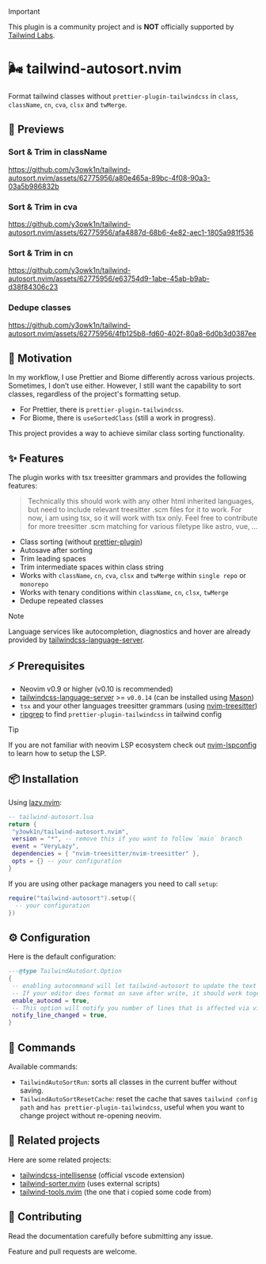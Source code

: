 > [!IMPORTANT]
> This plugin is a community project and is **NOT** officially supported by [Tailwind Labs](https://github.com/tailwindlabs).

# 🌬️ tailwind-autosort.nvim

Format tailwind classes without `prettier-plugin-tailwindcss` in `class`, `className`, `cn`, `cva`, `clsx` and `twMerge`.

## 👀 Previews

### Sort & Trim in className

<https://github.com/y3owk1n/tailwind-autosort.nvim/assets/62775956/a80e465a-89bc-4f08-90a3-03a5b986832b>

### Sort & Trim in cva

<https://github.com/y3owk1n/tailwind-autosort.nvim/assets/62775956/afa4887d-68b6-4e82-aec1-1805a981f536>

### Sort & Trim in cn

<https://github.com/y3owk1n/tailwind-autosort.nvim/assets/62775956/e63754d9-1abe-45ab-b9ab-d38f84306c23>

### Dedupe classes

<https://github.com/y3owk1n/tailwind-autosort.nvim/assets/62775956/4fb125b8-fd60-402f-80a8-6d0b3d0387ee>

## 💭 Motivation

In my workflow, I use Prettier and Biome differently across various projects. Sometimes, I don’t use either. However, I still want the capability to sort classes, regardless of the project's formatting setup.

- For Prettier, there is `prettier-plugin-tailwindcss`.
- For Biome, there is `useSortedClass` (still a work in progress).

This project provides a way to achieve similar class sorting functionality.

## ✨ Features

The plugin works with tsx treesitter grammars and provides the following features:

> Technically this should work with any other html inherited languages, but need to include relevant treesitter .scm files for it to work.
> For now, i am using tsx, so it will work with tsx only. Feel free to contribute for more treesitter .scm matching for various filetype like astro, vue, ...

- Class sorting (without [prettier-plugin](https://github.com/tailwindlabs/prettier-plugin-tailwindcss))
- Autosave after sorting
- Trim leading spaces
- Trim intermediate spaces within class string
- Works with `className`, `cn`, `cva`, `clsx` and `twMerge` within `single repo` or `monorepo`
- Works with tenary conditions within `className`, `cn`, `clsx`, `twMerge`
- Dedupe repeated classes

> [!NOTE]
> Language services like autocompletion, diagnostics and hover are already provided by [tailwindcss-language-server](https://github.com/tailwindlabs/tailwindcss-intellisense/tree/master/packages/tailwindcss-language-server).

## ⚡️ Prerequisites

- Neovim v0.9 or higher (v0.10 is recommended)
- [tailwindcss-language-server](https://github.com/tailwindlabs/tailwindcss-intellisense/tree/master/packages/tailwindcss-language-server) >= `v0.0.14` (can be installed using [Mason](https://github.com/williamboman/mason.nvim))
- `tsx` and your other languages treesitter grammars (using [nvim-treesitter](https://github.com/nvim-treesitter/nvim-treesitter))
- [ripgrep](https://github.com/BurntSushi/ripgrep) to find `prettier-plugin-tailwindcss` in tailwind config

> [!TIP]
> If you are not familiar with neovim LSP ecosystem check out [nvim-lspconfig](https://github.com/neovim/nvim-lspconfig) to learn how to setup the LSP.

## 📦 Installation

Using [lazy.nvim](https://github.com/folke/lazy.nvim):

```lua
-- tailwind-autosort.lua
return {
 "y3owk1n/tailwind-autosort.nvim",
 version = "*", -- remove this if you want to follow `main` branch
 event = "VeryLazy",
 dependencies = { "nvim-treesitter/nvim-treesitter" },
 opts = {} -- your configuration
}
```

If you are using other package managers you need to call `setup`:

```lua
require("tailwind-autosort").setup({
  -- your configuration
})
```

## ⚙️ Configuration

Here is the default configuration:

```lua
---@type TailwindAutoSort.Option
{
 -- enabling autocommand will let tailwind-autosort to update the text at 'BufWritePre'
 -- If your editor does format on save after write, it should work together
 enable_autocmd = true,
 -- This option will notify you number of lines that is affected via vim.notify
 notify_line_changed = true,
}
```

## 🚀 Commands

Available commands:

- `TailwindAutoSortRun`: sorts all classes in the current buffer without saving.
- `TailwindAutoSortResetCache`: reset the cache that saves `tailwind config path` and `has prettier-plugin-tailwindcss`, useful when you want to change project without re-opening neovim.

## 🔭 Related projects

Here are some related projects:

- [tailwindcss-intellisense](https://github.com/tailwindlabs/tailwindcss-intellisense) (official vscode extension)
- [tailwind-sorter.nvim](https://github.com/laytan/tailwind-sorter.nvim) (uses external scripts)
- [tailwind-tools.nvim](https://github.com/luckasRanarison/tailwind-tools.nvim) (the one that i copied some code from)

## 🤝 Contributing

Read the documentation carefully before submitting any issue.

Feature and pull requests are welcome.
